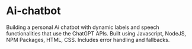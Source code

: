 # Ai-chatbot
Building a personal Ai chatbot with dynamic labels and speech functionalities that use the ChatGPT APIs. Built using Javascript, NodeJS, NPM Packages, HTML, CSS. Includes error handling and fallbacks.
